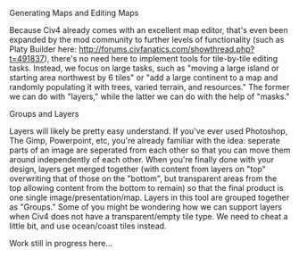 Generating Maps and Editing Maps

Because Civ4 already comes with an excellent map editor, that's even been expanded by the mod community to further levels of functionality (such as Platy Builder here: http://forums.civfanatics.com/showthread.php?t=491837), there's no need here to implement tools for tile-by-tile editing tasks.  Instead, we focus on large tasks, such as "moving a large island or starting area northwest by 6 tiles" or "add a large continent to a map and randomly populating it with trees, varied terrain, and resources." The former we can do with "layers," while the latter we can do with the help of "masks."

Groups and Layers

Layers will likely be pretty easy understand. If you've ever used Photoshop, The Gimp, Powerpoint, etc, you're already familiar with the idea: seperate parts of an image are seperated from each other so that you can move them around independently of each other. When you're finally done with your design, layers get merged together (with content from layers on "top" overwriting that of those on the "bottom", but transparent areas from the top allowing content from the bottom to remain) so that the final product is one single image/presentation/map. Layers in this tool are grouped together as "Groups." Some of you might be wondering how we can support layers when Civ4 does not have a transparent/empty tile type. We need to cheat a little bit, and use ocean/coast tiles instead.



Work still in progress here...

